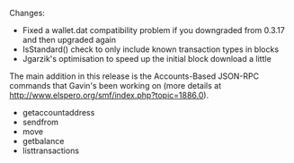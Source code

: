 Changes:
* Fixed a wallet.dat compatibility problem if you downgraded from 0.3.17 and then upgraded again
* IsStandard() check to only include known transaction types in blocks
* Jgarzik's optimisation to speed up the initial block download a little

The main addition in this release is the Accounts-Based JSON-RPC commands that Gavin's been working on (more details at http://www.elspero.org/smf/index.php?topic=1886.0).  
* getaccountaddress
* sendfrom
* move
* getbalance
* listtransactions
